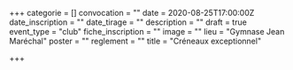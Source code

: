 +++
categorie = []
convocation = ""
date = 2020-08-25T17:00:00Z
date_inscription = ""
date_tirage = ""
description = ""
draft = true
event_type = "club"
fiche_inscription = ""
image = ""
lieu = "Gymnase Jean Maréchal"
poster = ""
reglement = ""
title = "Créneaux exceptionnel"

+++
